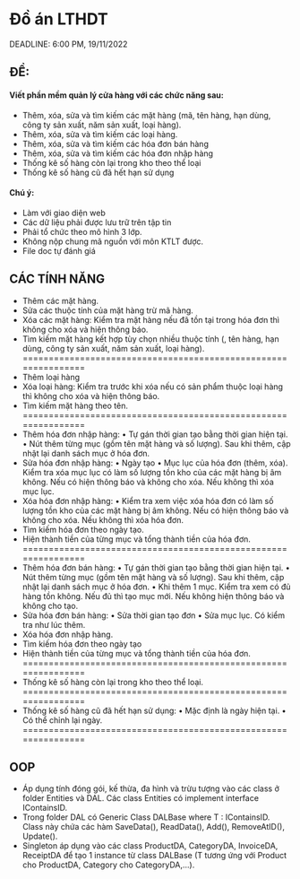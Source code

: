 # Đồ án LTHDT
DEADLINE: 6:00 PM, 19/11/2022

## ĐỀ:

#### Viết phần mềm quản lý cửa hàng với các chức năng sau:</h3>
-	Thêm, xóa, sửa và tìm kiếm các mặt hàng (mã, tên hàng, hạn dùng, công ty sản xuất, năm sản xuất, loại hàng).
-	Thêm, xóa, sửa và tìm kiếm các loại hàng.
-	Thêm, xóa, sửa và tìm kiếm các hóa đơn bán hàng
-	Thêm, xóa, sửa và tìm kiếm các hóa đơn nhập hàng
-	Thống kê số hàng còn lại trong kho theo thể loại
-	Thống kê số hàng cũ đã hết hạn sử dụng

#### Chú ý:
-	Làm với giao diện web
-	Các dữ liệu phải được lưu trữ trên tập tin
-	Phải tổ chức theo mô hình 3 lớp.
-	Không nộp chung mã nguồn với môn KTLT được.
-	File doc tự đánh giá

## CÁC TÍNH NĂNG
-	Thêm các mặt hàng.
-	Sửa các thuộc tính của mặt hàng trừ mã hàng.
-	Xóa các mặt hàng: Kiểm tra mặt hàng nếu đã tồn tại trong hóa đơn thì không cho xóa và hiện thông báo.
-	Tìm kiếm mặt hàng kết hợp tùy chọn nhiều thuộc tính (, tên hàng, hạn dùng, công ty sản xuất, năm sản xuất, loại hàng).
===============================================================
-	Thêm loại hàng
-	Xóa loại hàng: Kiểm tra trước khi xóa nếu có sản phẩm thuộc loại hàng thì không cho xóa và hiện thông báo.
-	Tìm kiếm mặt hàng theo tên. 
===============================================================
-	Thêm hóa đơn nhập hàng:
•	Tự gán thời gian tạo bằng thời gian hiện tại.
•	Nút thêm từng mục (gồm tên mặt hàng và số lượng). Sau khi thêm, cập nhật lại danh sách mục ở hóa đơn.
-	Sửa hóa đơn nhập hàng:
•	Ngày tạo
•	Mục lục của hóa đơn (thêm, xóa). Kiểm tra xóa mục lục có làm số lượng tồn kho của các mặt hàng bị âm không. Nếu có hiện thông báo và không cho xóa. Nếu không thì xóa mục lục.
-	Xóa hóa đơn nhập hàng:
•	Kiểm tra xem việc xóa hóa đơn có làm số lượng tồn kho của các mặt hàng bị âm không. Nếu có hiện thông báo và không cho xóa. Nếu không thì xóa hóa đơn.
-	Tìm kiếm hóa đơn theo ngày tạo.
-	Hiện thành tiền của từng mục và tổng thành tiền của hóa đơn.
===============================================================
-	Thêm hóa đơn bán hàng:
•	Tự gán thời gian tạo bằng thời gian hiện tại.
•	Nút thêm từng mục (gồm tên mặt hàng và số lượng). Sau khi thêm, cập nhật lại danh sách mục ở hóa đơn.
•	Khi thêm 1 mục. Kiểm tra xem có đủ hàng tồn không. Nếu đủ thì tạo mục mới. Nếu không hiện thông báo và không cho tạo.
-	Sửa hóa đơn bán hàng:
•	Sửa thời gian tạo đơn
•	Sửa mục lục. Có kiểm tra như lúc thêm.
-	Xóa hóa đơn nhập hàng.
-	Tìm kiếm hóa đơn theo ngày tạo
-	Hiện thành tiền của từng mục và tổng thành tiền của hóa đơn.
===============================================================
-	Thống kê số hàng còn lại trong kho theo thể loại.
===============================================================
-	Thống kê số hàng cũ đã hết hạn sử dụng:
•	Mặc định là ngày hiện tại.
•	Có thể chỉnh lại ngày.
===============================================================

## OOP
-	Áp dụng tính đóng gói, kế thừa, đa hình và trừu tượng vào các class ở folder Entities và DAL. Các class Entities có implement interface IContainsID.
-	Trong folder DAL có Generic Class DALBase<T> where T : IContainsID. Class này chứa các hàm SaveData(), ReadData(), Add(), RemoveAtID(), Update().
-	Singleton áp dụng vào các class ProductDA, CategoryDA, InvoiceDA, ReceiptDA để tạo 1 instance từ class DALBase<T> (T tương ứng với Product cho ProductDA, Category cho CategoryDA,…).
